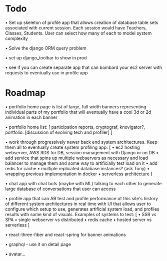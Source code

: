 # Todo
• Set up skeleton of profile app that allows creation of 
database table sets associated with current session. Each
session would have Teachers, Classes, Students. User can
select how many of each to model system complexity

• Solve the django ORM query problem

• set up django_toolbar to show in prod

• see if you can create separate app that can bombard your
ec2 server with requests to eventually use in profile app

# Roadmap
• portfolio home page is list of large, full width banners
representing individual parts of my portfolio that will 
eventually have a cool 3d or 2d animation in each banner

• portfolio home list: 
[
  participation reports,
  cryptograf,
  knovigator?,
  portfolio: [discussion of evolving tech and profiler]
]

• work through progressively newer back end system 
architectures. Keep them all to eventually create system
profiling app: 
[
  • ec2 hosting webserver, AWS RDS for DB, session
  management with Django or on DB
  • add service that spins up multiple webservers as
  necessary and load balancer to manage them and some 
  way to artificially test load on it
  • add redis for cache 
  • multiple replicated database instances? (ask Tony)
  • wrapping previous implementation in docker
  • serverless architecture
]

• chat app with chat bots (maybe with ML) talking to each
other to generate large database of conversations that user
can access

• profile app that can AB test and profile performance of
this site's history of different system architectures 
in real time with UI that allows user to configure which 
setup to use, generates artificial system load, and
profiles results with some kind of visuals. Examples
of systems to test:
[
  • SSR vs SPA
  • single webserver vs distributed
  • redis cache
  • hosted server vs serverless
]

• react-three-fiber and react-spring for banner animations

• graphql - use it on detail page

• avatar...
